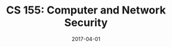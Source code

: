 ---
title: "CS 155: Computer and Network Security"
collection: teaching
excerpt: '_For seniors and first-year graduate students. Principles of computer systems security\. Attack techniques and how to defend against them\. Topics include: network attacks and defenses, operating system security, application security (web, apps, databases), malware, privacy, and security for mobile devices\. Course projects focus on building reliable code\._'
date: 2017-04-01
term: 'Spring 2017'
professor: 'Dan Boneh'
link: 'https://crypto.stanford.edu/cs155/'
---